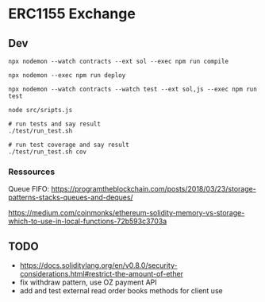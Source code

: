 # ERC1155 Exchange

## Dev

	npx nodemon --watch contracts --ext sol --exec npm run compile

	npx nodemon --exec npm run deploy

	npx nodemon --watch contracts --watch test --ext sol,js --exec npm run test

	node src/sripts.js

	# run tests and say result
	./test/run_test.sh

	# run test coverage and say result
	./test/run_test.sh cov

### Ressources

Queue FIFO:
https://programtheblockchain.com/posts/2018/03/23/storage-patterns-stacks-queues-and-deques/

https://medium.com/coinmonks/ethereum-solidity-memory-vs-storage-which-to-use-in-local-functions-72b593c3703a

## TODO

 - https://docs.soliditylang.org/en/v0.8.0/security-considerations.html#restrict-the-amount-of-ether
 - fix withdraw pattern, use OZ payment API
 - add and test external read order books methods for client use
